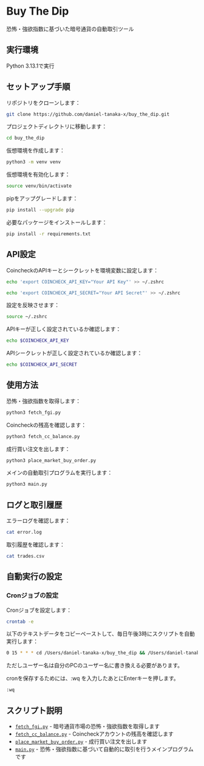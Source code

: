 # Buy The Dip

恐怖・強欲指数に基づいた暗号通貨の自動取引ツール

## 実行環境

Python 3.13.1で実行

## セットアップ手順

リポジトリをクローンします：
```bash
git clone https://github.com/daniel-tanaka-x/buy_the_dip.git
```

プロジェクトディレクトリに移動します：
```bash
cd buy_the_dip
```

仮想環境を作成します：
```bash
python3 -m venv venv
```

仮想環境を有効化します：
```bash
source venv/bin/activate
```

pipをアップグレードします：
```bash
pip install --upgrade pip
```

必要なパッケージをインストールします：
```bash
pip install -r requirements.txt
```

## API設定

CoincheckのAPIキーとシークレットを環境変数に設定します：
```bash
echo 'export COINCHECK_API_KEY="Your API Key"' >> ~/.zshrc
```

```bash
echo 'export COINCHECK_API_SECRET="Your API Secret"' >> ~/.zshrc
```

設定を反映させます：
```bash
source ~/.zshrc
```

APIキーが正しく設定されているか確認します：
```bash
echo $COINCHECK_API_KEY
```

APIシークレットが正しく設定されているか確認します：
```bash
echo $COINCHECK_API_SECRET
```

## 使用方法

恐怖・強欲指数を取得します：
```bash
python3 fetch_fgi.py
```

Coincheckの残高を確認します：
```bash
python3 fetch_cc_balance.py
```

成行買い注文を出します：
```bash
python3 place_market_buy_order.py
```

メインの自動取引プログラムを実行します：
```bash
python3 main.py
```

## ログと取引履歴

エラーログを確認します：
```bash
cat error.log
```

取引履歴を確認します：
```bash
cat trades.csv
```

## 自動実行の設定

### Cronジョブの設定

Cronジョブを設定します：
```bash
crontab -e
```

以下のテキストデータをコピーペーストして、毎日午後3時にスクリプトを自動実行します：
```bash
0 15 * * * cd /Users/daniel-tanaka-x/buy_the_dip && /Users/daniel-tanaka-x/buy_the_dip/venv/bin/python3 main.py >> /Users/daniel-tanaka-x/buy_the_dip/logs/main.log 2>&1
```
ただしユーザー名は自分のPCのユーザー名に書き換える必要があります。

cronを保存するためには、:wq を入力したあとにEnterキーを押します。

```bash
:wq 
```

## スクリプト説明

- [`fetch_fgi.py`](fetch_fgi.py) - 暗号通貨市場の恐怖・強欲指数を取得します
- [`fetch_cc_balance.py`](fetch_cc_balance.py) - Coincheckアカウントの残高を確認します
- [`place_market_buy_order.py`](place_market_buy_order.py) - 成行買い注文を出します
- [`main.py`](main.py) - 恐怖・強欲指数に基づいて自動的に取引を行うメインプログラムです
